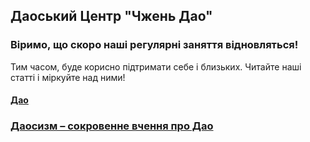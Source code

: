 ## Даоський Центр "Чжень Дао"

### Віримо, що скоро наші регулярні заняття відновляться!
Тим часом, буде корисно підтримати себе і близьких. Читайте наші статті і міркуйте над ними!


#### [Дао](./dao.html)

### [Даосизм – сокровенне вчення про Дао](./taoism.html)
